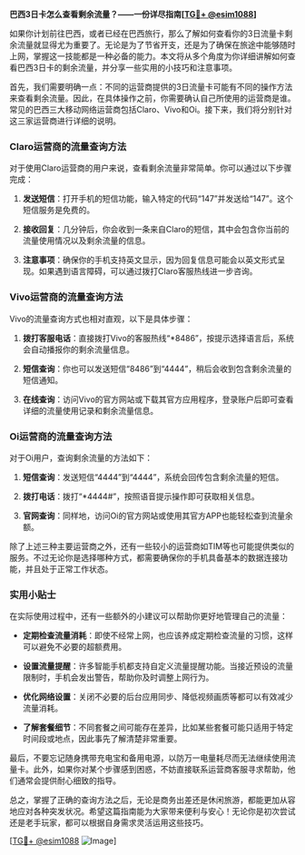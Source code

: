 **巴西3日卡怎么查看剩余流量？——一份详尽指南[[TG💪+ @esim1088](https://t.me/s/esim1088)]**

如果你计划前往巴西，或者已经在巴西旅行，那么了解如何查看你的3日流量卡剩余流量就显得尤为重要了。无论是为了节省开支，还是为了确保在旅途中能够随时上网，掌握这一技能都是一种必备的能力。本文将从多个角度为你详细讲解如何查看巴西3日卡的剩余流量，并分享一些实用的小技巧和注意事项。

首先，我们需要明确一点：不同的运营商提供的3日流量卡可能有不同的操作方法来查看剩余流量。因此，在具体操作之前，你需要确认自己所使用的运营商是谁。常见的巴西三大移动网络运营商包括Claro、Vivo和Oi。接下来，我们将分别针对这三家运营商进行详细的说明。

### Claro运营商的流量查询方法

对于使用Claro运营商的用户来说，查看剩余流量非常简单。你可以通过以下步骤完成：

1. **发送短信**：打开手机的短信功能，输入特定的代码“147”并发送给“147”。这个短信服务是免费的。
   
2. **接收回复**：几分钟后，你会收到一条来自Claro的短信，其中会包含你当前的流量使用情况以及剩余流量的信息。

3. **注意事项**：确保你的手机支持英文显示，因为回复信息可能会以英文形式呈现。如果遇到语言障碍，可以通过拨打Claro客服热线进一步咨询。

### Vivo运营商的流量查询方法

Vivo的流量查询方式也相对直观，以下是具体步骤：

1. **拨打客服电话**：直接拨打Vivo的客服热线“*8486”，按提示选择语言后，系统会自动播报你的剩余流量信息。

2. **短信查询**：你也可以发送短信“8486”到“4444”，稍后会收到包含剩余流量的短信通知。

3. **在线查询**：访问Vivo的官方网站或下载其官方应用程序，登录账户后即可查看详细的流量使用记录和剩余流量信息。

### Oi运营商的流量查询方法

对于Oi用户，查询剩余流量的方法如下：

1. **短信查询**：发送短信“4444”到“4444”，系统会回传包含剩余流量的短信。

2. **拨打电话**：拨打“*4444#”，按照语音提示操作即可获取相关信息。

3. **官网查询**：同样地，访问Oi的官方网站或使用其官方APP也能轻松查到流量余额。

除了上述三种主要运营商之外，还有一些较小的运营商如TIM等也可能提供类似的服务。不过无论你是选择哪种方式，都需要确保你的手机具备基本的数据连接功能，并且处于正常工作状态。

### 实用小贴士

在实际使用过程中，还有一些额外的小建议可以帮助你更好地管理自己的流量：

- **定期检查流量消耗**：即使不经常上网，也应该养成定期检查流量的习惯，这样可以避免不必要的超额费用。
  
- **设置流量提醒**：许多智能手机都支持自定义流量提醒功能。当接近预设的流量限制时，手机会发出警告，帮助你及时调整上网行为。

- **优化网络设置**：关闭不必要的后台应用同步、降低视频画质等都可以有效减少流量消耗。

- **了解套餐细节**：不同套餐之间可能存在差异，比如某些套餐可能只适用于特定时间段或地点，因此事先了解清楚非常重要。

最后，不要忘记随身携带充电宝和备用电源，以防万一电量耗尽而无法继续使用流量卡。此外，如果你对某个步骤感到困惑，不妨直接联系运营商客服寻求帮助，他们通常会提供耐心细致的指导。

总之，掌握了正确的查询方法之后，无论是商务出差还是休闲旅游，都能更加从容地应对各种突发状况。希望这篇指南能为大家带来便利与安心！无论你是初次尝试还是老手玩家，都可以根据自身需求灵活运用这些技巧。

[[TG💪+ @esim1088](https://t.me/s/esim1088) ![Image](https://i.postimg.cc/4NQfJmqS/Snipaste-2025-05-13-00-14-12.png)]